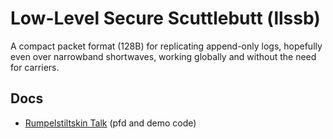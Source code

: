 # Low-Level Secure Scuttlebutt (llssb)

A compact packet format (128B) for replicating append-only logs,
hopefully even over narrowband shortwaves, working globally and
without the need for carriers.

## Docs

- [Rumpelstiltskin Talk](./doc/rumpelstiltskin) (pfd and demo code)

